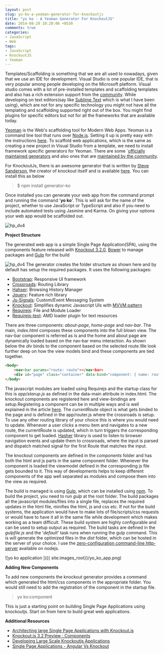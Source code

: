```yaml
---
layout: post
slug: yo-ko-a-yeoman-generator-for-knockoutjs
title: "yo ko - A Yeoman Generator For KnockoutJS"
date: 2014-08-20 10:20:06 +0530
comments: true
categories: 
- JavaScript
- Web
tags:
- JavaScript
- KnockoutJS
- Yeoman
---
```


Templates/Scaffolding is something that we are all used to nowadays, given that we use an IDE for development. Visual Studio is one popular IDE, that is very popular among people developing on the Microsoft platform. Visual studio comes with a lot of pre-installed templates and scaffolding templates and also has a rich extension support from the [community](http://visualstudiogallery.msdn.microsoft.com/site/search?f%5B0%5D.Type=RootCategory&f%5B0%5D.Value=templates&f%5B0%5D.Text=Templates). While developing on text editors(say like [Sublime Text](http://www.sublimetext.com/) which is what I have been using), which are not for any specific technology you might not have all the templating and scaffolding supported right out of the box. You might find plugins for specific editors but not for all the frameworks that are available today. 

[Yeoman](http://yeoman.io/) is the Web's scaffolding tool for Modern Web Apps. Yeoman is a command line tool that runs over [Node.js](http://nodejs.org/). Setting it up is pretty easy with the instructions [here](http://yeoman.io/learning/index.html). To scaffold web applications, which is the same as creating a new project in Visual Studio from a template, we need to install framework specific generators for Yeoman. There are some `[officially maintained generators](http://yeoman.io/generators/official.html) and also ones that are [maintained by the community](http://yeoman.io/generators/community.html). 

For KnockoutJs, there is an awesome generator that is written by [Steve Sanderson](https://twitter.com/stevensanderson), the creator of knockout itself and is available [here](https://www.npmjs.org/package/generator-ko). You can install this as below

>$ npm install generator-ko   

Once installed you can generate your web app from the command prompt and running the command '**yo ko**'. This is will ask for the name of the project, whether to use JavaScript or TypeScript and also if you need to include automated tests using Jasmine and Karma. On giving your options your web app would be  scaffolded out. 


<img class="center" alt="hp_dv4" src="{{ site.images_root}}/yo_ko.png" />

**Project Structure**

The generated web app is a simple Single Page Application(SPA), using the components feature released with [Knockout 3.2.0](http://blog.stevensanderson.com/2014/08/18/knockout-3-2-0-released/), [Bower](http://bower.io/) to manage packages and [Gulp](http://gulpjs.com/) for the build  

<img class="left" alt="hp_dv4" src="{{ site.images_root}}/yo_ko_structure.png" /> The generator creates the folder structure as shown here and by default has setup the required packages. It uses the following packages: 

- [Bootstrap](http://getbootstrap.com/): Responsive UI framework
- [Crossroads](http://millermedeiros.github.io/crossroads.js/): Routing Library
- [Hahser](https://github.com/millermedeiros/hasher/): Browsing History Manager
- [Jquery](http://jquery.com/): Feature rich library
- [Js-Signals](http://millermedeiros.github.io/js-signals/): Custom/Event Messaging System
- [Knockout](http://www.rahulpnath.com/blog/knockoutjs-for-xaml-developers/): Simplifies dynamic Javascript UIs with [MVVM pattern](http://www.rahulpnath.com/blog/tag/mvvm/)
- [Requirejs](http://requirejs.org/): File and Module Loader
- [Requirejs-text](https://github.com/requirejs/text): AMD loader plugin for text resources

There are three components: *about-page*, *home-page* and *nav-bar*. The main, *index.html* composes these components into the full blown view. The nav-bar component is referred as is and the home and about page are dynamically loaded based on the nav-bar menu interaction. As shown below the *div* binds to the component based on the selected route.We look further deep on how the view models bind and these components are tied together.<br style="clear:both;" />
``` html
<body>
    <nav-bar params="route: route"></nav-bar>
    <div id="page" class="container" data-bind="component: { name: route().page, params: route }"></div>
</body>
```

The javascript modules are loaded using Requirejs and the startup class for this is *app/starup.js* as defined in the data-main attribute in index.html. The knockout components are registered here and view-bindings are setup.Registering a component can be in multiple ways and is well explained in the article [here](http://www.knockmeout.net/2014/06/knockout-3-2-preview-components.html). The *currentRoute* object is what gets binded to the page and is defined in the app/router.js where the crossroads is setup. To use any other routing library of your choice this is where you would need to update. Whenever a user clicks a menu item and navigates to a new route, the currentRoute is updated, which in turn triggers the corresponding component to get loaded. [Hasher](https://github.com/millermedeiros/hasher/) library is used to listen to browser navigation events and update them to crossroads, where the input is parsed and dispatch matched signal for the first Route that matches the input.

The knockout components are defined in the *components* folder and has both the html and js parts in the same component folder. Whenever the component is loaded the viewmodel defined in the corresponding js file gets bounded to it. This way of developments helps to keep different components of the app well separated as modules and compose them into the view as required. 

The build is managed is using [Gulp](http://gulpjs.com/), which can be installed using [npm](https://www.npmjs.org/package/gulp). To build the project, you need to run *gulp* at the root folder. The build packages all the javascript modules/files into a single file, replaces the required updates in the html file, minifies the html, js and css etc. If not for the build systems, the application would  have to make lots of file/scripts/css requests or would have to have it all in the same file while development which makes working as a team difficult. These build system are highly configurable and can be used to setup output as required. The build tasks are defined in the *gulpfile.js* and the '*default*' task runs when running the gulp command. This is will generate the optimized files in the *dist* folder, which can be hosted in the server of your choice. I use the [zero-configuration command-line http-server](https://www.npmjs.org/package/http-server) available on nodejs.

![yo ko application ]({{ site.images_root}}/yo_ko_app.png)

**Adding New Components**

To add new components the knockout generator provides a command which generated the html/css components in the appropriate folder. You would still need to add the registration of the component in the startup file.

>yo ko:component <component name>

This is just a starting point on building Single Page Applications using knockoutjs. Start on from here to build great web applications. 

**Additional Resources**

- [Architecting large Single Page Applications with Knockout.js](http://blog.stevensanderson.com/2014/06/11/architecting-large-single-page-applications-with-knockout-js/)
- [Knockout.js 3.2 Preview : Components](http://www.knockmeout.net/2014/06/knockout-3-2-preview-components.html)
- [Developing Large Scale Knockoutjs Applications](http://www.scottlogic.com/blog/2014/02/28/developing-large-scale-knockoutjs-applications.html)
- [Single Page Applications - Angular Vs Knockout](http://www.scottlogic.com/blog/2014/07/30/spa-angular-knockout.html)